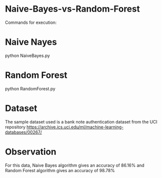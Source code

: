# Naive-Bayes-vs-Random-Forest

Commands for execution:

# Naive Nayes

python NaiveBayes.py

# Random Forest

python RandomForest.py

# Dataset

The sample dataset used is a bank note authentication dataset from the UCI repository https://archive.ics.uci.edu/ml/machine-learning-databases/00267/

# Observation

For this data, Naive Bayes algorithm gives an accuracy of 86.16% and Random Forest algorithm gives an accuracy of 98.78%
